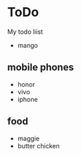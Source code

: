 # ToDo
My todo liist

- mango


## mobile phones
- honor
- vivo
- iphone

## food
- maggie
- butter chicken
